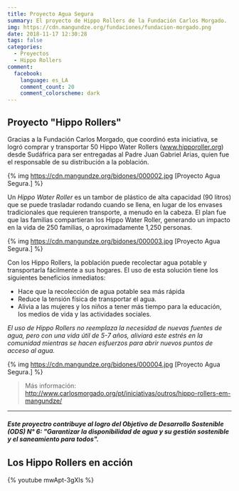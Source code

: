 ```yaml
---
title: Proyecto Agua Segura
summary: El proyecto de Hippo Rollers de la Fundación Carlos Morgado.
img: https://cdn.mangundze.org/fundaciones/fundacion-morgado.png
date: 2018-11-17 12:30:28
tags: false
categories:
  - Proyectos
  - Hippo Rollers
comment:
  facebook:
    language: es_LA
    comment_count: 20
    comment_colorscheme: dark
---
```


## Proyecto "Hippo Rollers"

Gracias a la Fundación Carlos Morgado, que coordinó esta iniciativa, se logró  comprar y transportar 50 Hippo Water Rollers (www.hipporoller.org) desde Sudáfrica para ser entregadas al Padre Juan Gabriel Arias, quien fue el responsable de su distribución a la población.


{% img https://cdn.mangundze.org/bidones/000002.jpg [Proyecto Agua Segura.] %}

Un _Hippo Water Roller_ es un tambor de plástico de alta capacidad (90 litros) que se puede trasladar rodando cuando se llena, en lugar de los envases tradicionales que requieren transporte, a menudo en la cabeza. El plan fue que las familias compartieran los Hippo Water Roller, generando un impacto en la vida de 250 familias, o aproximadamente 1,250 personas.

{% img https://cdn.mangundze.org/bidones/000003.jpg [Proyecto Agua Segura.] %}

Con los Hippo Rollers, la población puede recolectar agua potable y transportarla fácilmente a sus hogares. El uso de esta solución tiene los siguientes beneficios inmediatos:

- Hace que la recolección de agua potable sea más rápida
- Reduce la tensión física de transportar el agua.
- Alivia a las mujeres y los niños a tener más tiempo para la educación, los medios de vida y las actividades sociales.

*El uso de Hippo Rollers no reemplaza la necesidad de nuevas fuentes de agua, pero con una vida útil de 5-7 años, aliviará este estrés en la comunidad mientras se hacen esfuerzos para abrir nuevos puntos de acceso al agua.*

{% img https://cdn.mangundze.org/bidones/000004.jpg [Proyecto Agua Segura.] %}

> Más información: http://www.carlosmorgado.org/pt/iniciativas/outros/hippo-rollers-em-mangundze/

***

###### **_Este proyectro contribuye al logro del Objetivo de Desarrollo Sostenible (ODS) N° 6: "Garantizar la disponibilidad de agua y su gestión sostenible y el saneamiento para todos"._**

## Los Hippo Rollers en acción

{% youtube mwApt-3gXls %}